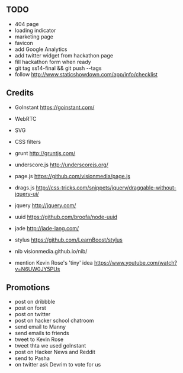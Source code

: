 ## TODO

  * 404 page
  * loading indicator
  * marketing page
  * favicon
  * add Google Analytics
  * add twitter widget from hackathon page
  * fill hackathon form when ready
  * git tag ss14-final && git push --tags
  * follow http://www.staticshowdown.com/app/info/checklist


## Credits

  * GoInstant https://goinstant.com/
  * WebRTC
  * SVG
  * CSS filters
  * grunt http://gruntjs.com/
  * underscore.js http://underscorejs.org/
  * page.js https://github.com/visionmedia/page.js
  * drags.js http://css-tricks.com/snippets/jquery/draggable-without-jquery-ui/
  * jquery http://jquery.com/
  * uuid https://github.com/broofa/node-uuid
  * jade http://jade-lang.com/
  * stylus https://github.com/LearnBoost/stylus
  * nib visionmedia.github.io/nib/

  * mention Kevin Rose's 'tiny' idea https://www.youtube.com/watch?v=N6UW0JY5PUs


## Promotions

  * post on dribbble  
  * post on forst
  * post on twitter
  * post on hacker school chatroom
  * send email to Manny
  * send emails to friends
  * tweet to Kevin Rose
  * tweet thta we used goInstant
  * post on Hacker News and Reddit
  * send to Pasha
  * on twitter ask Devrim to vote for us